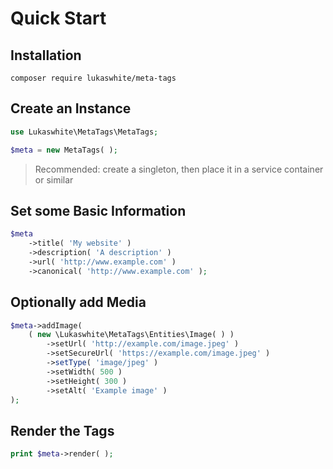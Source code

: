 # Quick Start

## Installation

```
composer require lukaswhite/meta-tags
```

## Create an Instance

```php
use Lukaswhite\MetaTags\MetaTags;

$meta = new MetaTags( );
```

> Recommended: create a singleton, then place it in a service container or similar

## Set some Basic Information

```php
$meta
	->title( 'My website' )
	->description( 'A description' )
	->url( 'http://www.example.com' )
	->canonical( 'http://www.example.com' );
```

## Optionally add Media

```php
$meta->addImage(
	( new \Lukaswhite\MetaTags\Entities\Image( ) )
		->setUrl( 'http://example.com/image.jpeg' )
		->setSecureUrl( 'https://example.com/image.jpeg' )
		->setType( 'image/jpeg' )
		->setWidth( 500 )
		->setHeight( 300 )
		->setAlt( 'Example image' )
);
```	

## Render the Tags

```php
print $meta->render( );
```